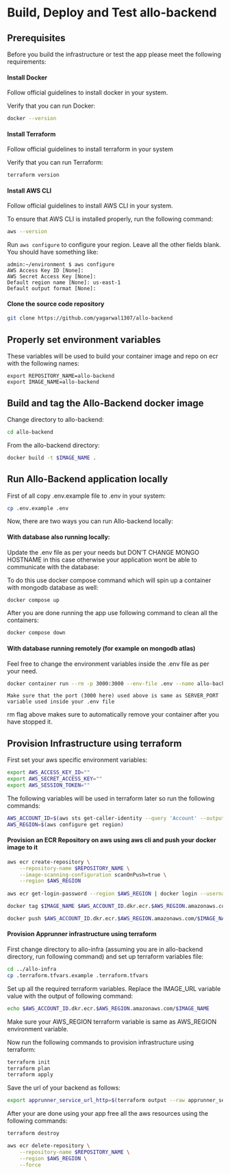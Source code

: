 # Build, Deploy and Test allo-backend

## Prerequisites

Before you build the infrastructure or test the app please meet the following requirements:

#### Install Docker

Follow official guidelines to install docker in your system.

Verify that you can run Docker:

```bash
docker --version
```


#### Install Terraform

Follow official guidelines to install terraform in your system

Verify that you can run Terraform:

```bash
terraform version
```

#### Install AWS CLI

Follow official guidelines to install AWS CLI in your system.

To ensure that AWS CLI is installed properly, run the following command:

```bash
aws --version
```

Run `aws configure` to configure your region. Leave all the other fields blank. You should have something like:

```
admin:~/environment $ aws configure
AWS Access Key ID [None]: 
AWS Secret Access Key [None]: 
Default region name [None]: us-east-1
Default output format [None]: 
```

#### Clone the source code repository

```bash
git clone https://github.com/yagarwal1307/allo-backend
```
## Properly set environment variables

These variables will be used to build your container image and repo on ecr with the following names:

```
export REPOSITORY_NAME=allo-backend
export IMAGE_NAME=allo-backend
```

## Build and tag the Allo-Backend docker image

Change directory to allo-backend: 

```bash
cd allo-backend
```

From the allo-backend directory:

```bash
docker build -t $IMAGE_NAME .
```

## Run Allo-Backend application locally

First of all copy .env.example file to .env in your system:

```bash
cp .env.example .env
```

Now, there are two ways you can run Allo-backend locally:

#### With database also running locally:

Update the .env file as per your needs but DON'T CHANGE MONGO HOSTNAME in this case otherwise your application wont be able to communicate with the database:

To do this use docker compose command which will spin up a container with mongodb database as well:

```bash
docker compose up
```

After you are done running the app use following command to clean all the containers:

```bash
docker compose down
```


#### With database running remotely (for example on mongodb atlas)

Feel free to change the environment variables inside the .env file as per your need.

```bash
docker container run --rm -p 3000:3000 --env-file .env --name allo-backend $IMAGE_NAME
```
`Make sure that the port (3000 here) used above is same as SERVER_PORT variable used inside your .env file`

rm flag above makes sure to automatically remove your container after you have stopped it.


## Provision Infrastructure using terraform

First set your aws specific environment variables: 

```bash
export AWS_ACCESS_KEY_ID=""
export AWS_SECRET_ACCESS_KEY=""
export AWS_SESSION_TOKEN=""
```
The following variables will be used in terraform later so run the following commands:

```bash
AWS_ACCOUNT_ID=$(aws sts get-caller-identity --query 'Account' --output text)
AWS_REGION=$(aws configure get region)
```

#### Provision an ECR Repository on aws using aws cli and push your docker image to it

```bash
aws ecr create-repository \
    --repository-name $REPOSITORY_NAME \
    --image-scanning-configuration scanOnPush=true \
    --region $AWS_REGION
	
aws ecr get-login-password --region $AWS_REGION | docker login --username AWS --password-stdin $AWS_ACCOUNT_ID.dkr.ecr.$AWS_REGION.amazonaws.com

docker tag $IMAGE_NAME $AWS_ACCOUNT_ID.dkr.ecr.$AWS_REGION.amazonaws.com/$IMAGE_NAME

docker push $AWS_ACCOUNT_ID.dkr.ecr.$AWS_REGION.amazonaws.com/$IMAGE_NAME
```
#### Provision Apprunner infrastructure using terraform

First change directory to allo-infra (assuming you are in allo-backend directory, run following command) and set up terraform variables file:

```bash
cd ../allo-infra
cp .terraform.tfvars.example .terraform.tfvars
```
Set up all the required terraform variables. Replace the IMAGE_URL variable value with the output of following command:

```bash
echo $AWS_ACCOUNT_ID.dkr.ecr.$AWS_REGION.amazonaws.com/$IMAGE_NAME
```
Make sure your AWS_REGION terraform variable is same as AWS_REGION environment variable.

Now run the following commands to provision infrastructure using terraform:

```bash
terraform init
terraform plan
terraform apply
```
Save the url of your backend as follows:

``` bash
export apprunner_service_url_http=$(terraform output --raw apprunner_service_url)
```
After your are done using your app free all the aws resources using the following commands:

```bash
terraform destroy

aws ecr delete-repository \
    --repository-name $REPOSITORY_NAME \
	--region $AWS_REGION \
    --force
```

